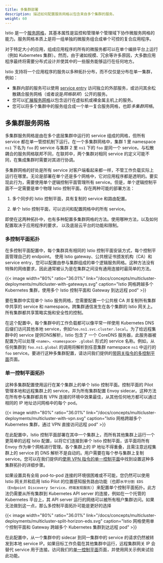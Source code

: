 ```yaml
---
title: 多集群部署
description: 描述如何配置服务网格以包含来自多个集群的服务。
weight: 60
---
```


Istio 是一个[服务网格](/zh/docs/concepts/what-is-istio/#什么是服务网格)，其基本属性是监控和管理单个管理域下协作微服务网格的能力。服务网格本质上是将一组单独的微服务组合成单个可控的复合应用程序。

对于特定大小的应用，组成应用程序的所有的微服务都可以在单个编排平台上运行（例如 Kubernetes 集群）。然而，由于诸如规模、冗余等许多原因，大多数应用程序最终将需要分布式设计并使其中的一些服务能够运行在任何地方。

Istio 支持将一个应用程序的服务以多种拓扑分布，而不仅仅是分布在单一集群，例如：

* 集群内部的服务可以使用 [service entry](/zh/docs/concepts/traffic-management/#service-entry) 访问独立的外部服务，或访问其余松散耦合服务网格（或者说是*网格联邦*）公开的服务。
* 您可以[扩展服务网格](/zh/docs/setup/kubernetes/mesh-expansion/)以包含运行在虚拟机或裸金属主机上的服务。
* 您可以将多个集群中的服务组合成一个单一复合服务网格，也即*多集群网格*。

## 多集群服务网格

多集群服务网格是由在多个底层集群中运行的 service 组成的网格，但所有 service 都在单一管控机制下运行。在一个多集群网格中，集群 1 里 namespace `ns1` 下名为 `foo` 的 service 与集群 2 里 `ns1` 下的 `foo` 是同一个 service。与松散耦合的服务网格联邦不同，在联邦中，两个集群对相同 service 的定义可能不同，在集成集群时需要对其进行协调。

多集群网格的好处是所有 service 对客户端看起来都一样，不管工作负载实际上运行在哪里。无论是部署在单个还是多个网格中，它对应用程序都是透明的。要实现此行为，需要使用单个逻辑控制平面管理所有 service。但是，单个逻辑控制平面不一定需要是单个物理 Istio 控制平面。存在两种可能的部署方法：

1. 多个同步的 Istio 控制平面，具有复制的 service 和路由配置。

1. 单个 Istio 控制平面，可以访问和配置网格中的所有 service。

即使在这两种拓扑中，也有多种配置多集群网格的方法。使用哪种方法，以及如何配置取决于应用程序的要求，
以及底层云平台的功能和限制。

### 多控制平面拓扑

在多控制平面配置中，每个集群具有相同的 Istio 控制平面安装方式，每个控制平面管理自己的 endpoint。
使用 Istio gateway、公共根证书颁发机构（CA）和 service entry，您可以配置由参与集群组成的单个逻辑服务网格。这种方法没有特殊的网络要求，因此通常被认为是在集群之间没有通用连接时最简单的方法。

{{< image width="80%" ratio="36.01%"
    link="/docs/concepts/multicluster-deployments/multicluster-with-gateways.svg"
    caption="Istio 网格跨越多个 Kubernetes 集群，使用多个 Istio 控制平面和 Gateway 到达远程 pod"
    >}}

要在集群中实现单个 Istio 服务网格，您需要配置一个公共根 CA 并复制所有集群中共享的 service 和 namespace。跨集群通信发生在各个集群的 Istio 网关上。所有集群都共享策略实施和安全性的控制。

在这个配置中，每个集群中的工作负载都可以像平常一样使用 Kubernetes DNS 后缀们访问其他本地 service，例如`foo.ns1.svc.cluster.local`。为了给远程集群中的 service 提供DNS解析，Istio 包含了 一个 CoreDNS 服务器，此服务器被配置为可以处理 `<name>。<namespace> .global` 形式的 service 名称。例如，从任何集群到 `foo.ns1.global` 的调用将解析到任意集群 namespace `ns1` 中运行的 `foo` service。要进行这种多集群配置，请访问我们提供的[带网关指令的多控制平面](/zh/docs/setup/kubernetes/multicluster-install/gateways/)页面。

### 单一控制平面拓扑

这种多集群配置使用运行在某个集群上的单个 Istio 控制平面。控制平面的 Pilot 管理本地和远程集群上的 service，并为所有集群配置 Envoy sidecar。这种方法在所有参与集群都具有 VPN 连接的环境中效果最佳，从其他任何地方都可以通过相同的 IP 地址访问网格中的每个 pod。

{{< image width="80%" ratio="36.01%"
    link="/docs/concepts/multicluster-deployments/multicluster-with-vpn.svg"
    caption="Istio 网格跨越多个 Kubernetes 集群，通过 VPN 直接访问远程 pod"
    >}}

在此配置中，Istio 控制平面部署在其中一个集群上，而所有其他集群上运行一个更简单的远程 Istio 配置，以将它们连接到单个 Istio 控制平面，该平面将所有 Envoy 作为单个网格进行管理。各个集群上的 IP 地址不得重叠，且需注意远程集群上的 service 的 DNS 解析不是自动的。用户需要在每个参与集群上复制 service。您可以在我们提供的[使用 VPN 指令的单一控制平面](/zh/docs/setup/kubernetes/multicluster-install/vpn/)中找到设置这种多集群拓扑的详细步骤。

如果设置具有全局 pod-to-pod 连接的环境很困难或不可能，您仍然可以使用 Istio 网关并和启用 Istio Pilot 的位置感知服务路由功能（也即`水平分割 EDS（Endpoint Discovery Service，终端发现服务）`）来配置单个控制平面拓扑。此方法仍需要从所有集群到 Kubernetes API server 的连接，例如在一个托管的 Kubernetes 平台上，其 API server 运行的网络可以被所有租户集群访问。如果无法做到这一点，那么多控制平面拓扑可能是更好的选择

{{< image width="80%" ratio="36.01%"
    link="/docs/concepts/multicluster-deployments/multicluster-split-horizon-eds.svg"
    caption="Istio 网格使用单个控制平面和 Gateway 跨越多个 Kubernetes 集群到达远程 pod"
    >}}

在此配置中，从一个集群中的 sidecar 到同一集群中的 service 的请求仍然被转发到本地 service IP。如果目标工作负载在其他集群中运行，远程集群网关 IP 会替代 service 用于连接。访问我们的[单一控制平面](/zh/docs/examples/multicluster/split-horizon-eds/)页面，并使用网关示例来试验此功能。
